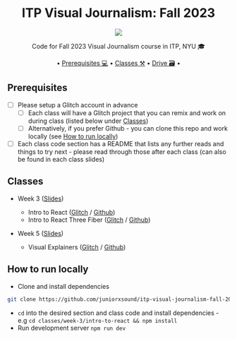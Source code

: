 <div align="center">
<h1>ITP Visual Journalism: Fall 2023</h1>
<img src="https://orfleisher.com/static/coronavirus-transmission-cough-6-feet-ar.6d375243.gif" /><br/>
<p>Code for Fall 2023 Visual Journalism course in ITP, NYU 🎓</p>
• <a href="#prerequisites">Prerequisites 💻</a> •
<a href="#classes">Classes ⚒️</a> •
<a href="https://drive.google.com/drive/folders/1ZynTz4IDYw-AfaugHCkkJxO_GMcBm7X5?usp=drive_link">Drive 🗃️</a> •
</div>

## Prerequisites

- [ ] Please setup a Glitch account in advance
  - [ ] Each class will have a Glitch project that you can remix and work on during class (listed below under [Classes](#classes))
  - [ ] Alternatively, if you prefer Github - you can clone this repo and work locally (see [How to run locally](#how-to-run-locally))
- [ ] Each class code section has a README that lists any further reads and things to try next - please read through those after each class (can also be found in each class slides)

## Classes

- Week 3 ([Slides](https://docs.google.com/presentation/d/14sR987jrd17l3FtTlq2vfp7UVmaCjtIsh2s0nLwHpkA/edit?usp=sharing))

  - Intro to React ([Glitch](https://glitch.com/edit/#!/itp-visual-journalism-week3-intro-to-react) / [Github](https://github.com/juniorxsound/itp-visual-journalism-fall-2023/tree/main/classes/week-3/intro-to-react))
  - Intro to React Three Fiber ([Glitch](https://glitch.com/edit/#!/itp-visual-journalism-week3-intro-to-r3f) / [Github](https://github.com/juniorxsound/itp-visual-journalism-fall-2023/tree/main/classes/week-3/intro-to-r3f))

- Week 5 ([Slides](https://docs.google.com/presentation/d/1SXs8MSkbsMhADTiFQZfblComxE7Kk3jxLGT94PyLyr4/edit?usp=sharing))
  - Visual Explainers ([Glitch](https://glitch.com/edit/#!/itp-visual-journalism-week5-visual-explainers-r3f) / [Github](https://github.com/juniorxsound/itp-visual-journalism-fall-2023/tree/main/classes/week-5/visual-explainers-r3f))

## How to run locally

- Clone and install dependencies

```sh
git clone https://github.com/juniorxsound/itp-visual-journalism-fall-2023.git && cd itp-visual-journalism-fall-2023
```

- `cd` into the desired section and class code and install dependencies - e.g `cd classes/week-3/intro-to-react && npm install`
- Run development server `npm run dev`
